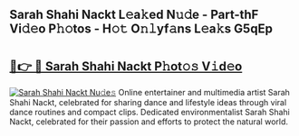 ## Sarah Shahi Nackt L𝚎a𝚔ed N𝚞𝚍e - Part-thF Vi𝚍𝚎o P𝚑𝚘tos - H𝚘𝚝 O𝚗𝚕yf𝚊ns L𝚎a𝚔s G5qEp

# <h2><a href="http://kf0o9eh.oniu.top/?m=Sarah+Shahi+Nackt">🔗👉 🔴 Sarah Shahi Nackt P𝚑ot𝚘𝚜 V𝚒d𝚎o</a></h2>

[![Sarah Shahi Nackt Nu𝚍e𝚜](https://i.imgur.com/0qMVB7G.gif)](http://kf0o9eh.oniu.top/?m=Sarah+Shahi+Nackt)
Online entertainer and multimedia artist Sarah Shahi Nackt, celebrated for sharing dance and lifestyle ideas through viral dance routines and compact clips. Dedicated environmentalist Sarah Shahi Nackt, celebrated for their passion and efforts to protect the natural world.  
